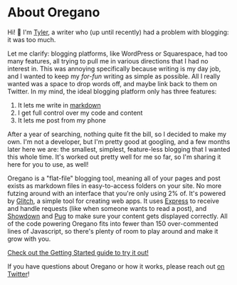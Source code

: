 # About Oregano

Hi! 👋 I'm [Tyler](https://tyler.robertson.click), a writer who (up until recently) had a problem with blogging: it was too much. 

Let me clarify: blogging platforms, like WordPress or Squarespace, had too many features, all trying to pull me in various directions that I had no interest in. This was annoying specifically because writing is my day job, and I wanted to keep my _for-fun_ writing as simple as possible. All I really wanted was a space to drop words off, and maybe link back to them on Twitter. In my mind, the ideal blogging platform only has three features:

1. It lets me write in [markdown](https://en.wikipedia.org/wiki/Markdown)
2. I get full control over my code and content
3. It lets me post from my phone

After a year of searching, nothing quite fit the bill, so I decided to make my own. I'm not a developer, but I'm pretty good at googling, and a few months later here we are: the smallest, simplest, feature-less blogging that I wanted this whole time. It's worked out pretty well for me so far, so I'm sharing it here for you to use, as well! 

Oregano is a "flat-file" blogging tool, meaning all of your pages and post exists as markdown files in easy-to-access folders on your site. No more futzing around with an interface that you're only using 2% of. It's powered by [Glitch](https://glitch.com), a simple tool for creating web apps. It uses [Express](https://expressjs.com) to receive and handle requests (like when someone wants to read a post), and [Showdown](https://showdownjs.com) and [Pug](https://pugjs.org) to make sure your content gets displayed correctly. All of the code powering Oregano fits into fewer than 150 over-commented lines of Javascript, so there's plenty of room to play around and make it grow with you.

[Check out the Getting Started guide to try it out!](/getting-started)

If you have questions about Oregano or how it works, please reach out [on Twitter](https://twitter.com/aTylerRobertson)!